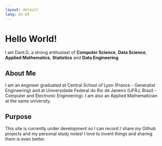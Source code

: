 ```yaml
---
layout: default
lang: en-US
---
```


# Hello World!

I am Dant.G, a strong enthusiast of __Computer Science__, __Data Science__, __Applied Mathematics__, __Statistics__ and __Data Engineering__. 

## About Me

I am an engineer graduated at Central School of Lyon (France - Generalist Engineering) and at Universidade Federal do Rio de Janeiro (UFRJ, Brazil - Computer and Electronic Engineering). I am also an Applied Mathematician at the same university. 

## Purpose

This site is currently under development so I can record / share my Github projects and my personal study notes! I love to invent things and sharing them is even better.